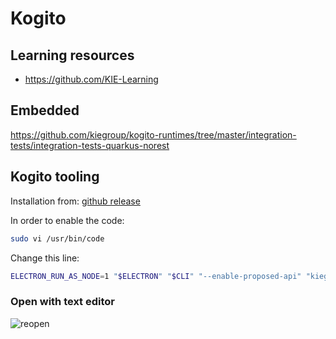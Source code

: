 Kogito
=========================================================

Learning resources
---------------------------------------------------------

- https://github.com/KIE-Learning

Embedded
---------------------------------------------------------

https://github.com/kiegroup/kogito-runtimes/tree/master/integration-tests/integration-tests-quarkus-norest

Kogito tooling
---------------------------------------------------------

Installation from: [github release](https://github.com/kiegroup/kogito-tooling/releases)

In order to enable the code:

```sh
sudo vi /usr/bin/code
```

Change this line:

```sh
ELECTRON_RUN_AS_NODE=1 "$ELECTRON" "$CLI" "--enable-proposed-api" "kiegroup.vscode-extension-pack-kogito-kie-editors" "$@"
```

### Open with text editor

![reopen](imgs/reopen.gif)
